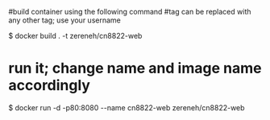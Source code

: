 #build container using the following command
#tag can be replaced with any other tag; use your username

$ docker build . -t zereneh/cn8822-web 

# run it; change name and image name accordingly

$ docker run -d -p80:8080 --name cn8822-web zereneh/cn8822-web
